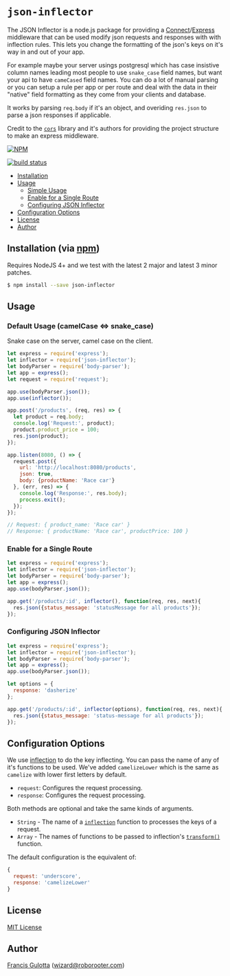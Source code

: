 # `json-inflector`

The JSON Inflector is a node.js package for providing a [Connect](http://www.senchalabs.org/connect/)/[Express](http://expressjs.com/) middleware that can be used modify json requests and responses with with inflection rules. This lets you change the formatting of the json's keys on it's way in and out of your app.

For example maybe your server usings postgresql which has case insistive column names leading most people to use `snake_case` field names, but want your api to have `cameCased` field names. You can do a lot of manual parsing or you can setup a rule per app or per route and deal with the data in their "native" field formatting as they come from your clients and database.

It works by parsing `req.body` if it's an object, and overiding `res.json` to parse a json responses if applicable.

Credit to the [`cors`](https://github.com/expressjs/cors) library and it's authors for providing the project structure to make an express middleware.

[![NPM](https://nodei.co/npm/json-inflector.png?downloads=true&stars=true)](https://nodei.co/npm/json-inflector/)

[![build status](https://secure.travis-ci.org/reconbot/json-inflector.png)](http://travis-ci.org/reconbot/json-inflector)
* [Installation](#installation)
* [Usage](#usage)
  * [Simple Usage](#simple-usage-enable-all-cors-requests)
  * [Enable for a Single Route](#enable-for-a-single-route)
  * [Configuring JSON Inflector](#configuring-json-inflector)
* [Configuration Options](#configuration-options)
* [License](#license)
* [Author](#author)

## Installation (via [npm](https://npmjs.org/package/cors))

Requires NodeJS 4+ and we test with the latest 2 major and latest 3 minor patches.

```bash
$ npm install --save json-inflector
```

## Usage

### Default Usage (camelCase <=> snake_case)

Snake case on the server, camel case on the client.

```javascript
let express = require('express');
let inflector = require('json-inflector');
let bodyParser = require('body-parser');
let app = express();
let request = require('request');

app.use(bodyParser.json());
app.use(inflector());

app.post('/products', (req, res) => {
  let product = req.body;
  console.log('Request:', product);
  product.product_price = 100;
  res.json(product);
});

app.listen(8080, () => {
  request.post({
    url: 'http://localhost:8080/products',
    json: true,
    body: {productName: 'Race car'}
  }, (err, res) => {
    console.log('Response:', res.body);
    process.exit();
  });
});

// Request: { product_name: 'Race car' }
// Response: { productName: 'Race car', productPrice: 100 }

```

### Enable for a Single Route

```javascript
let express = require('express');
let inflector = require('json-inflector');
let bodyParser = require('body-parser');
let app = express();
app.use(bodyParser.json());

app.get('/products/:id', inflector(), function(req, res, next){
  res.json({status_message: 'statusMessage for all products'});
});
```

### Configuring JSON Inflector

```javascript
let express = require('express');
let inflector = require('json-inflector');
let bodyParser = require('body-parser');
let app = express();
app.use(bodyParser.json());

let options = {
  response: 'dasherize'
};

app.get('/products/:id', inflector(options), function(req, res, next){
  res.json({status_message: 'status-message for all products'});
});
```


## Configuration Options

We use [inflection](https://github.com/dreamerslab/node.inflection) to do the key inflecting. You can pass the name of any of it's functions to be used. We've added `camelizeLower` which is the same as `camelize` with lower first letters by default.


* `request`: Configures the request processing.
* `response`: Configures the request processing.

Both methods are optional and take the same kinds of arguments.

  - `String` - The name of a [`inflection`](https://github.com/dreamerslab/node.inflection) function to processes the keys of a request.
  - `Array` - The names of functions to be passed to inflection's [`transform()`](https://github.com/dreamerslab/node.inflection#inflectiontransform-str-arr-) function.

The default configuration is the equivalent of:

```js
{
  request: 'underscore',
  response: 'camelizeLower'
}
```

## License

[MIT License](http://www.opensource.org/licenses/mit-license.php)

## Author

[Francis Gulotta](https://github.com/reconbot) ([wizard@roborooter.com](mailto:wizard@roborooter.com))
